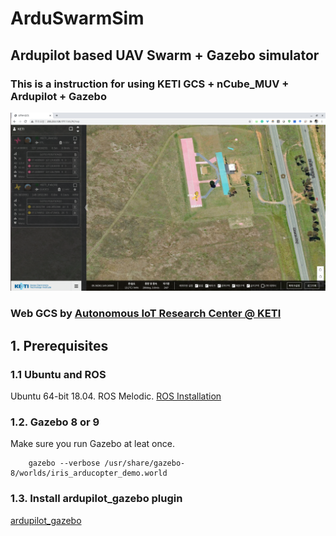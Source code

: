 # ArduSwarmSim
## Ardupilot based UAV Swarm + Gazebo simulator
### This is a instruction for using KETI GCS + nCube_MUV + Ardupilot + Gazebo

![ui](./img/gcs.png)

### Web GCS by [Autonomous IoT Research Center @ KETI](https://github.com/IoTKETI)



## 1. Prerequisites
### 1.1 **Ubuntu** and **ROS**
Ubuntu 64-bit 18.04.
ROS Melodic. [ROS Installation](http://wiki.ros.org/ROS/Installation)


### 1.2. **Gazebo 8 or 9**
Make sure you run Gazebo at leat once.
```
    gazebo --verbose /usr/share/gazebo-8/worlds/iris_arducopter_demo.world
```


### 1.3. **Install ardupilot_gazebo plugin**
[ardupilot_gazebo](https://github.com/SwiftGust/ardupilot_gazebo)


